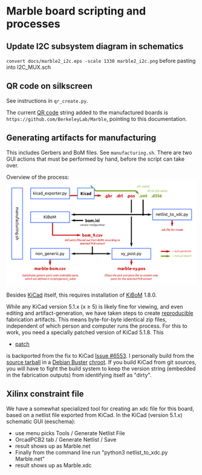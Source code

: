# Marble board scripting and processes

## Update I2C subsystem diagram in schematics

`convert docs/marble2_i2c.eps -scale 1330 marble2_i2c.png`
before pasting into I2C_MUX.sch

## QR code on silkscreen

See instructions in `qr_create.py`.

The current [QR code](https://en.wikipedia.org/wiki/QR_code) string added
to the manufactured boards is
`https://github.com/BerkeleyLab/Marble`, pointing to this documentation.

## Generating artifacts for manufacturing

This includes Gerbers and BoM files.  See `manufacturing.sh`.
There are two GUI actions that must be performed by hand, before the script can take over.

Overview of the process:
![process](../docs/manufacturing_scripts.png)

Besides [KiCad](https://www.kicad.org/) itself, this requires installation of
[KiBoM](https://github.com/SchrodingersGat/KiBoM) 1.8.0.

While any KiCad version 5.1.x (x &ge; 5) is likely fine for viewing,
and even editing and artifact-generation, we have taken steps to create
[reproducible](https://reproducible-builds.org) fabrication artifacts.
This means byte-for-byte identical zip files, independent of which person
and computer runs the process.  For this to work, you need
a specially patched version of KiCad 5.1.8.  This

* [patch](72610867-backport.diff)

is backported from the fix to KiCad [Issue #6553](https://gitlab.com/kicad/code/kicad/-/issues/6553).
I personally build from the [source tarball](https://gitlab.com/kicad/code/kicad/-/archive/5.1.8/kicad-5.1.8.tar.gz)
in a [Debian Buster](https://www.debian.org/releases/buster/) [chroot](https://en.wikipedia.org/wiki/Chroot).
If you build KiCad from git sources, you will have to fight the build system to keep the
version string (embedded in the fabrication outputs) from identifying itself as "dirty".

## Xilinx constraint file

We have a somewhat specialized tool for creating an xdc file for this board,
based on a netlist file exported from KiCad.
In the KiCad (version 5.1.x) schematic GUI (eeschema):

* use menu picks Tools / Generate Netlist File
* OrcadPCB2 tab / Generate Netlist / Save
* result shows up as Marble.net
* Finally from the command line run "python3 netlist_to_xdc.py Marble.net"
* result shows up as Marble.xdc
